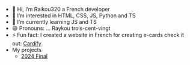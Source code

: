 - 👋 Hi, I’m Raikou320 a French developer
- 👀 I’m interested in HTML, CSS, JS, Python and TS
- 🌱 I’m currently learning JS and TS
- 😄 Pronouns: ... Raykou trois-cent-vingt
- ⚡ Fun fact: I created a website in French for creating e-cards check it out: [Cardify](https://raikou320.github.io/Cardify "My e-cards website")
- My projects
  - [2024 Final](https://raikou320.github.io/2024-final "Simple Platformer In French")

<!---
Raikou320/Raikou320 is a ✨ special ✨ repository because its `README.md` (this file) appears on your GitHub profile.
You can click the Preview link to take a look at your changes.
--->
